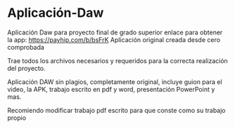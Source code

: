 # Aplicación-Daw
Aplicación Daw para proyecto final de grado superior
enlace para obtener la app: https://payhip.com/b/bsFrK
Aplicación original creada desde cero comprobada

Trae todos los archivos necesarios y requeridos para la correcta realización del proyecto.

Aplicación DAW sin plagios, completamente original, incluye guion para el video, la APK, trabajo escrito en pdf y word, presentación PowerPoint y mas.

Recomiendo modificar trabajo pdf escrito para que conste como su trabajo propio
